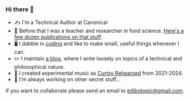 ### Hi there 👋

- ✍️ I'm a Technical Author at Canonical
- 🧪 Before that I was a teacher and researcher in food science. [Here's a few dozen publications on that stuff](https://scholar.google.com/citations?user=aw1EnaIAAAAJ&hl=en).
- 🖥️ I dabble in [coding](https://github.com/edibotopic?tab=repositories) and like to make small, useful things whenever I can.
- ✏️  I maintain [a blog](https://edibotopic.com), where I write loosely on topics of a technical and philosophical nature.
- 🎹 I created experimental music as [Curtsy Rehearsed](https://curtsyrehearsed.bandcamp.com/) from 2021-2024.
- 🤫 I'm always working on other secret stuff...

If you want to collaborate please send an email to [edibotopic@gmail.com](mailto:edibotopic@gmail.com).
